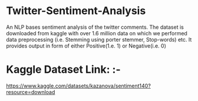 # Twitter-Sentiment-Analysis
An NLP bases sentiment analysis of the twitter comments. The dataset is downloaded from kaggle with over 1.6 million data on which we performed data preprocessing (i.e. Stemming using porter stemmer, Stop-words)  etc. It provides output in form of either Positive(1.e. 1) or Negative(i.e. 0)

# Kaggle Dataset Link: :- 
https://www.kaggle.com/datasets/kazanova/sentiment140?resource=download

